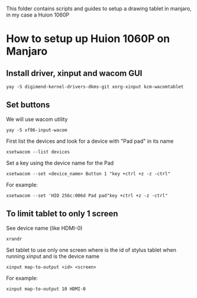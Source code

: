 This folder contains scripts and guides to setup a drawing tablet in manjaro, in my case a Huion 1060P

# How to setup up Huion 1060P on Manjaro

## Install driver, xinput and wacom GUI

`yay -S digimend-kernel-drivers-dkms-git xorg-xinput kcm-wacomtablet ` 

## Set buttons
We will use wacom utility

`yay -S xf86-input-wacom`

First list the devices and look for a device with "Pad pad" in its name

`xsetwacom --list devices`

Set a key using the device name for the Pad

`xsetwacom --set <device_name> Button 1 "key +ctrl +z -z -ctrl"`

For example:

`xsetwacom --set 'HID 256c:006d Pad pad"key +ctrl +z -z -ctrl"`

## To limit tablet to only 1 screen

See device name (like HDMI-0)

`xrandr`

Set tablet to use only one screen where <id> is the id of stylus tablet when running xinput and <screen> is the device name

`xinput map-to-output <id> <screen>`

For example:

`xinput map-to-output 10 HDMI-0`
